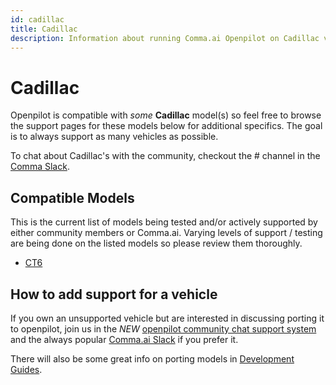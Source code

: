 ```yaml
---
id: cadillac
title: Cadillac
description: Information about running Comma.ai Openpilot on Cadillac vehicles including the CT6 and  others.
---
```

# Cadillac

Openpilot is compatible with *some* **Cadillac** model(s) so feel free to browse the support pages for these models below for additional specifics.
The goal is to always support as many vehicles as possible.

To chat about Cadillac's with the community, checkout the # channel in the [Comma Slack](https://slack.comma.ai).

## Compatible Models

This is the current list of models being tested and/or actively supported by either community members or Comma.ai.  Varying levels of support / testing are being done on the listed models so please review them thoroughly.

* [CT6](/vehicles/cadillac/ct6.html)

## How to add support for a vehicle

If you own an unsupported vehicle but are interested in discussing porting it to openpilot, join us in the *NEW* [openpilot community chat support system](https://spectrum.chat/openpilot) and the always popular [Comma.ai Slack](https://slack.comma.ai/) if you prefer it.

There will also be some great info on porting models in [Development Guides](../../development/guides/).

